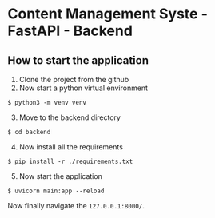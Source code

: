 # Content Management Syste - FastAPI - Backend


## How to start the application

1. Clone the project from the github
2. Now start a python virtual environment
```
$ python3 -m venv venv
```
3. Move to the backend directory
```
$ cd backend
```
4. Now install all the requirements
```
$ pip install -r ./requirements.txt
```
5. Now start the application
```
$ uvicorn main:app --reload
```
Now finally navigate the ```127.0.0.1:8000/```.
